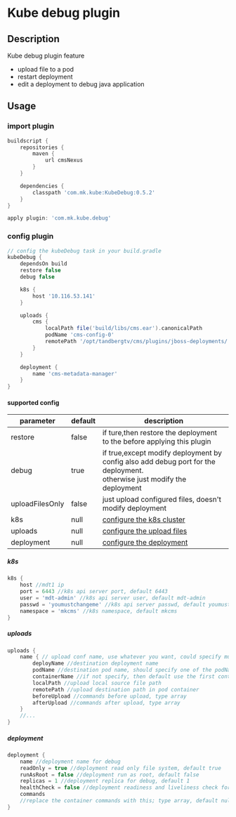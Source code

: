 # Kube debug plugin

## Description

Kube debug plugin feature

* upload file to a pod
* restart deployment
* edit a deployment to debug java application

## Usage

### import plugin

```groovy
buildscript {
    repositories {
        maven {
            url cmsNexus
        }
    }

    dependencies {
        classpath 'com.mk.kube:KubeDebug:0.5.2'
    }
}

apply plugin: 'com.mk.kube.debug'
```

### config plugin

```groovy
// config the kubeDebug task in your build.gradle
kubeDebug {
    dependsOn build
    restore false
    debug false

    k8s {
        host '10.116.53.141'
    }

    uploads {
        cms {
            localPath file('build/libs/cms.ear').canonicalPath
            podName 'cms-config-0'
            remotePath '/opt/tandbergtv/cms/plugins/jboss-deployments/'
        }
    }

    deployment {
        name 'cms-metadata-manager'
    }
}
```

#### supported config

| parameter       | default | description                                                                                                                  |
|-----------------|---------|------------------------------------------------------------------------------------------------------------------------------|
| restore         | false   | if ture,then restore the deployment to the before applying this plugin                                                       |
| debug           | true    | if true,except modify deployment by config also add debug port for the deployment.<br />otherwise just modify the deployment |
| uploadFilesOnly | false   | just upload configured files, doesn't modify deployment                                                                      |
| k8s             | null    | [configure the k8s cluster](#k8s)                                                                                            |
| uploads         | null    | [configure the upload files](#uploads)                                                                                       |
| deployment      | null    | [configure the deployment](#deployment)                                                                                      |

##### <a name="k8s">k8s</a>

```groovy
k8s {
    host //mdt1 ip
    port = 6443 //k8s api server port, default 6443
    user = 'mdt-admin' //k8s api server user, default mdt-admin
    passwd = 'youmustchangeme' //k8s api server passwd, default youmustchangeme
    namespace = 'mkcms' //k8s namespace, default mkcms
}
```

##### <a name="uploads">uploads</a>

```groovy
uploads {
    name { // upload conf name, use whatever you want, could specify multiple times
        deployName //destination deployment name
        podName //destination pod name, should specify one of the podName and deployName
        containerName //if not specify, then default use the first container of pod
        localPath //upload local source file path
        remotePath //upload destination path in pod container
        beforeUpload //commands before upload, type array
        afterUpload //commands after upload, type array
    }
    //...
}
```

##### <a name="deployment">deployment</a>

```groovy
deployment {
    name //deployment name for debug
    readOnly = true //deployment read only file system, default true
    runAsRoot = false //deployment run as root, default false
    replicas = 1 //deployment replica for debug, default 1
    healthCheck = false //deployment readiness and liveliness check for debug, default false
    commands
    //replace the container commands with this; type array, default null, means don't change the container's command
}
```
